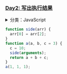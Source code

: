 ### [Day2: 写出执行结果](/note/daily/2)

<details>
<summary>分类：JavaScript

```js
function side(arr) {
  arr[0] = arr[2];
}
function a(a, b, c = 3) {
  c = 10;
  side(arguments);
  return a + b + c;
}
a(1, 1, 1);
```

</summary>

> 答案

```
12
```

> 解析

arguments 中 c 的值还是 1 不会变成 10，
因为 a 函数加了默认值，就按 ES 的方式解析，ES6 是有块级作用域的，所以 c 的值是不会改变的

</details>